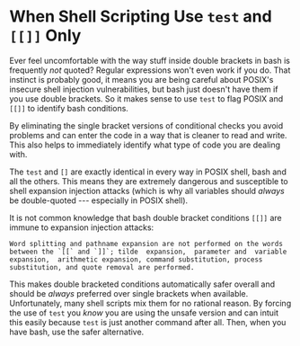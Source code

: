# When Shell Scripting Use `test` and `[[]]` Only

Ever feel uncomfortable with the way stuff inside double brackets in
bash is frequently *not* quoted? Regular expressions won't even work if
you do. That instinct is probably good, it means you are being careful
about POSIX's insecure shell injection vulnerabilities, but bash just
doesn't have them if you use double brackets. So it makes sense to use
`test` to flag POSIX and `[[]]` to identify bash conditions.

By eliminating the single bracket versions of conditional checks you
avoid problems and can enter the code in a way that is cleaner to read
and write. This also helps to immediately identify what type of code you
are dealing with.

The `test` and `[]` are exactly identical in every way in POSIX shell,
bash and all the others. This means they are extremely dangerous and
susceptible to shell expansion injection attacks (which is why all
variables should *always* be double-quoted --- especially in POSIX
shell).

It is not common knowledge that bash double bracket conditions `[[]]`
are immune to expansion injection attacks:

```
Word splitting and pathname expansion are not performed on the words
between the `[[` and `]]`; tilde  expansion,  parameter and  variable
expansion,  arithmetic expansion, command substitution, process
substitution, and quote removal are performed.
```

This makes double bracketed conditions automatically safer overall and
should be *always* preferred over single brackets when available.
Unfortunately, many shell scripts mix them for no rational reason. By
forcing the use of `test` you *know* you are using the unsafe version
and can intuit this easily because `test` is just another command after
all. Then, when you have bash, use the safer alternative. 
